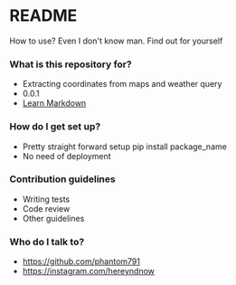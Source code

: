 # README #

How to use? Even I don't know man. Find out for yourself

### What is this repository for? ###

* Extracting coordinates from maps and weather query
* 0.0.1
* [Learn Markdown](https://bitbucket.org/tutorials/markdowndemo)

### How do I get set up? ###

* Pretty straight forward setup pip install package_name
* No need of deployment

### Contribution guidelines ###

* Writing tests
* Code review
* Other guidelines

### Who do I talk to? ###

* https://github.com/phantom791
* https://instagram.com/hereyndnow